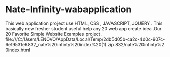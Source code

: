 # Nate-Infinity-wabapplication
This web application project use HTML, CSS , JAVASCRIPT, JQUERY . This basically new fresher student useful help any 20 web app create idea .Our 20 Favorite Simple Website Examples project  .
file:///C:/Users/LENOVO/AppData/Local/Temp/2db5d05b-ca2c-4d0c-907c-6e19531e6832_nate%20infinty%20index%20(1).zip.832/nate%20infinty%20index.html
